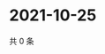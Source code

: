 # 2021-10-25

共 0 条

<!-- BEGIN WEIBO -->
<!-- 最后更新时间 Mon Oct 25 2021 07:11:16 GMT+0800 (China Standard Time) -->

<!-- END WEIBO -->
